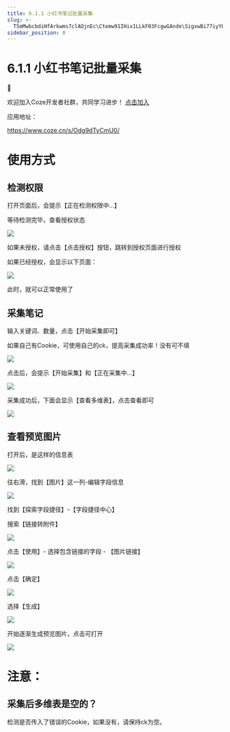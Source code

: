 ```yaml
---
title: 6.1.1 小红书笔记批量采集
slug: >-
  TSmMwbcbdiHfArkwms7clAOjnEc\Ctemw91IHix1LLkF03FcgwGAnde\SigxwBi77iyYQFkMIkGcQL2Inyc
sidebar_position: 0
---
```



# 6.1.1 小红书笔记批量采集

<div class="callout callout-bg-2 callout-border-2">
<div class='callout-emoji'>🦄</div>
<p>欢迎加入Coze开发者社群，共同学习进步！ <a href="https://qr61.cn/o2waP5/qPjTKlE">点击加入</a></p>
</div>

应用地址：

https://www.coze.cn/s/Odg9dTyCmU0/

# 使用方式

## 检测权限

打开页面后，会提示【正在检测权限中...】

等待检测完毕，查看授权状态

<img src="/assets/OMopbOmPooStfyxDZ8Xcn16ZnSg.png" src-width="485" src-height="852" align="center"/>

如果未授权，请点击【点击授权】按钮，跳转到授权页面进行授权

如果已经授权，会显示以下页面：

<img src="/assets/GcqCbjwZbo9l60xKY69cuUgAnHb.png" src-width="424" src-height="108" align="center"/>

此时，就可以正常使用了

## 采集笔记

输入关键词、数量，点击【开始采集即可】

如果自己有Cookie，可使用自己的ck，提高采集成功率！没有可不填

<img src="/assets/IBUobj3LfoR7iKxw8OdcxIz6nkd.png" src-width="409" src-height="592" align="center"/>

点击后，会提示【开始采集】和【正在采集中...】

<img src="/assets/Ohk7bTieSoV8wGxRDa5ctgC1nJX.png" src-width="409" src-height="574" align="center"/>

采集成功后，下面会显示【查看多维表】，点击查看即可

<img src="/assets/MeR0bSYF6oqjfkxV7GjctClXnbd.png" src-width="480" src-height="812" align="center"/>

## 查看预览图片

打开后，是这样的信息表

<img src="/assets/OsJybHDS8oZbc9xJoXmc7PkInxf.png" src-width="1920" src-height="869" align="center"/>

往右滑，找到【图片】这一列-编辑字段信息

<img src="/assets/UG7LbtYH8o6uRTxrnPvcZwBEnKe.png" src-width="729" src-height="690" align="center"/>

找到【探索字段捷径】-【字段捷径中心】

搜索【链接转附件】

<img src="/assets/HwQabnCkNorBsWxSGazcBCE0nkf.png" src-width="1920" src-height="869" align="center"/>

点击【使用】- 选择包含链接的字段 - 【图片链接】

<img src="/assets/MNf6bF3vgoHixdx7VlVc8NzAnje.png" src-width="569" src-height="616" align="center"/>

点击【确定】

<img src="/assets/W45Mbpzu5oprQHx4S7icDKLinme.png" src-width="532" src-height="225" align="center"/>

选择【生成】

<img src="/assets/ERswbscQDoXy2uxdxj6cCAIvnLb.png" src-width="762" src-height="667" align="center"/>

开始逐渐生成预览图片，点击可打开

<img src="/assets/TkNnbQmnxoBiuKxZ2NHcBUkOnIc.png" src-width="592" src-height="384" align="center"/>

# 注意：

## 采集后多维表是空的？

检测是否传入了错误的Cookie，如果没有，请保持ck为空。


